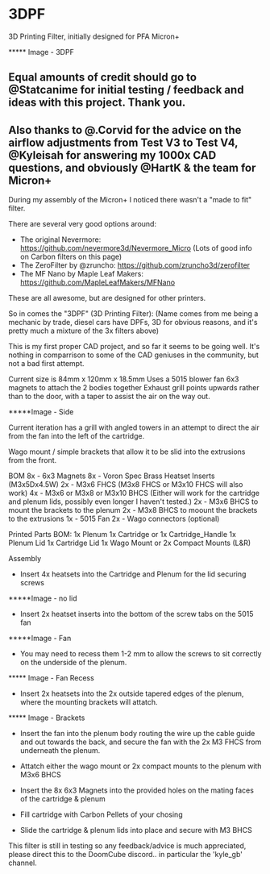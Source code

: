# 3DPF
3D Printing Filter, initially designed for PFA Micron+

***** Image - 3DPF

## Equal amounts of credit should go to @Statcanime for initial testing / feedback and ideas with this project. Thank you.
## Also thanks to @.Corvid for the advice on the airflow adjustments from Test V3 to Test V4, @Kyleisah for answering my 1000x CAD questions, and obviously @HartK & the team for Micron+

During my assembly of the Micron+ I noticed there wasn't a "made to fit" filter.

There are several very good options around:
- The original Nevermore: https://github.com/nevermore3d/Nevermore_Micro
(Lots of good info on Carbon filters on this page)
- The ZeroFilter by @zruncho: https://github.com/zruncho3d/zerofilter
- The MF Nano by Maple Leaf Makers: https://github.com/MapleLeafMakers/MFNano

These are all awesome, but are designed for other printers. 

So in comes the "3DPF" (3D Printing Filter):
(Name comes from me being a mechanic by trade, diesel cars have DPFs, 3D for obvious reasons, and it's pretty much a mixture of the 3x filters above)

This is my first proper CAD project, and so far it seems to be going well. It's nothing in comparrison to some of the CAD geniuses in the community, but not a bad first attempt.

Current size is 84mm x 120mm x 18.5mm
Uses a 5015 blower fan
6x3 magnets to attach the 2 bodies together
Exhaust grill points upwards rather than to the door, with a taper to assist the air on the way out.

*****Image - Side

Current iteration has a grill with angled towers in an attempt to direct the air from the fan into the left of the cartridge.

Wago mount / simple brackets that allow it to be slid into the extrusions from the front.

BOM
8x - 6x3 Magnets
8x - Voron Spec Brass Heatset Inserts (M3x5Dx4.5W)
2x - M3x6 FHCS (M3x8 FHCS or M3x10 FHCS will also work)
4x - M3x6 or M3x8 or M3x10 BHCS (Either will work for the cartridge and plenum lids, possibly even longer I haven't tested.)
2x - M3x6 BHCS to mount the brackets to the plenum
2x - M3x8 BHCS to moount the brackets to the extrusions
1x - 5015 Fan
2x - Wago connectors (optional)

Printed Parts BOM:
1x Plenum
1x Cartridge or 1x Cartridge_Handle
1x Plenum Lid
1x Cartridge Lid
1x Wago Mount or 2x Compact Mounts (L&R)

Assembly

- Insert 4x heatsets into the Cartridge and Plenum for the lid securing screws

*****Image - no lid

- Insert 2x heatset inserts into the bottom of the screw tabs on the 5015 fan

*****Image - Fan

- You may need to recess them 1-2 mm to allow the screws to sit correctly on the underside of the plenum.

***** Image - Fan Recess

- Insert 2x heatsets into the 2x outside tapered edges of the plenum, where the mounting brackets will attatch. 

***** Image - Brackets

- Insert the fan into the plenum body routing the wire up the cable guide and out towards the back, and secure the fan with the 2x M3 FHCS from underneath the plenum.

- Attatch either the wago mount or 2x compact mounts to the plenum with M3x6 BHCS

- Insert the 8x 6x3 Magnets into the provided holes on the mating faces of the cartridge & plenum

- Fill cartridge with Carbon Pellets of your chosing

- Slide the cartridge & plenum lids into place and secure with M3 BHCS



This filter is still in testing so any feedback/advice is much appreciated, please direct this to the DoomCube discord.. in particular the 'kyle_gb' channel.
